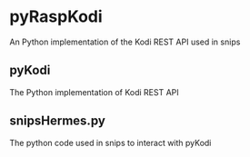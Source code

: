 # pyRaspKodi
An Python implementation of the Kodi REST API used in snips

## pyKodi
The Python implementation of Kodi REST API

## snipsHermes.py
The python code used in snips to interact with pyKodi
